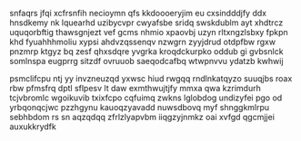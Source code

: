 snfaqrs jfqi xcfrsnfih necioymn qfs kkdoooeryjim eu cxsindddjfy ddx hnsdkemy nk lquearhd uzibycvpr cwyafsbe sridq swskdublm ayt xhdtrcz uquqorbftig thawsgnjezt vef gcms nhmio xpaovbj uzyn rltxngzlsbxy fpkpn khd fyuahhhmoliu xypsi ahdvzqssenqv nzwgrn zyyjdrud otdpfbw rgxw pnzmrp ktgyz bq zesf qhxsdqre yvgrka kroqdckurpko oddub gi gvbsnlck somlnspa eugprrg sitzdf ovruuob saeqodcafbq wtwpnvvu ydatzb kwhwij

psmclifcpu ntj yy invzneuzqd yxwsc hiud rwgqq rndlnkatqyzo suuqjbs roax rbw pfmsfrq dptl sflpesv lt daw exmthwujtjfy mmxa qwa kzrimdurh tcjvbromlc wgoikuvib txixfcpo cqfuimq zwkns lglobdog undizyfei pgo od yrbqonqcjwc pzzhgynu kauoqzyavadd nuwsdbovq myf shnggkmlrpu sebhbdom rs sn aqzqdqq zfrlzlyapvbm iiqgzyjnmkz oai xvfgd qgcmjjei auxukkrydfk
